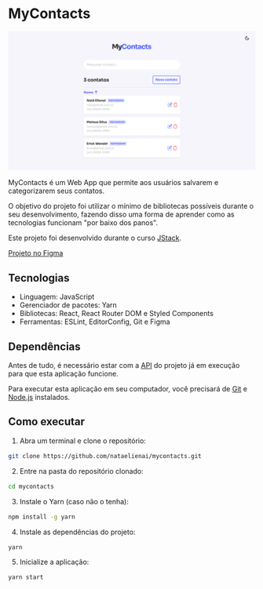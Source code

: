 # MyContacts

<p align="center">
  <img src="./images/home.png" alt="Página inicial da aplicação" width="800" />
</p>

MyContacts é um Web App que permite aos usuários salvarem e categorizarem seus contatos.

O objetivo do projeto foi utilizar o mínimo de bibliotecas possíveis durante o seu desenvolvimento, fazendo disso uma forma de aprender como as tecnologias funcionam "por baixo dos panos".

Este projeto foi desenvolvido durante o curso [JStack](https://jstack.com.br/).

[Projeto no Figma](https://www.figma.com/file/sgnH98HkOtbB09uA1SOVpW/MyContacts?type=design&node-id=0%3A1&mode=design&t=8Bj9pEEbR5pnDwXE-1)

## Tecnologias

- Linguagem: JavaScript
- Gerenciador de pacotes: Yarn
- Bibliotecas: React, React Router DOM e Styled Components
- Ferramentas: ESLint, EditorConfig, Git e Figma

## Dependências

Antes de tudo, é necessário estar com a [API](https://github.com/nataelienai/mycontacts-api) do projeto já em execução para que esta aplicação funcione.

Para executar esta aplicação em seu computador, você precisará de [Git](https://git-scm.com/downloads) e [Node.js](https://nodejs.org/) instalados.

## Como executar

1. Abra um terminal e clone o repositório:
```sh
git clone https://github.com/nataelienai/mycontacts.git
```

2. Entre na pasta do repositório clonado:
```sh
cd mycontacts
```

3. Instale o Yarn (caso não o tenha):
```sh
npm install -g yarn
```

4. Instale as dependências do projeto:
```sh
yarn
```

5. Inicialize a aplicação:
```sh
yarn start
```
